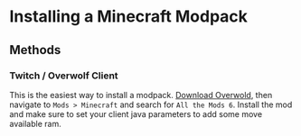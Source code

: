 # Installing a Minecraft Modpack

## Methods

### Twitch / Overwolf Client

This is the easiest way to install a modpack. [Download Overwold](https://download.overwolf.com/install/Download?Channel=web_dl_btn2), then navigate to `Mods > Minecraft` and search for `All the Mods 6`. Install the mod and make sure to set your client java parameters to add some move available ram.   
